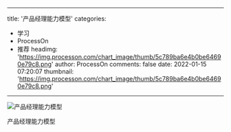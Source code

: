 
---
title: '产品经理能力模型'
categories: 
 - 学习
 - ProcessOn
 - 推荐
headimg: 'https://img.processon.com/chart_image/thumb/5c789ba6e4b0be64690e79c8.png'
author: ProcessOn
comments: false
date: 2022-01-15 07:20:07
thumbnail: 'https://img.processon.com/chart_image/thumb/5c789ba6e4b0be64690e79c8.png'
---

<div>   
<img class="thumb" alt="产品经理能力模型" src="https://img.processon.com/chart_image/thumb/5c789ba6e4b0be64690e79c8.png" referrerpolicy="no-referrer">
<p>产品经理能力模型</p>  
</div>
            